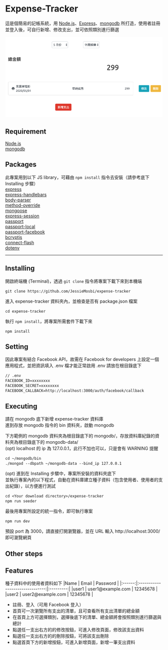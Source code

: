 # Expense-Tracker
這是個簡易的記帳系統，用 [Node.js](https://nodejs.org/en/)、[Express](https://expressjs.com/)、[mongodb](https://www.mongodb.com/) 所打造，使用者註冊並登入後，可自行新增、修改支出，並可依照類別進行篩選

![scrrenshot](https://github.com/JessieMosbi/expense-tracker/blob/master/screenshot.png?raw=true)

## Requirement
[Node.js](https://nodejs.org/en/)   
[mongodb](https://www.mongodb.com/)

## Packages
此專案用到以下 JS library，可藉由 `npm install` 指令去安裝（請參考底下 Installing 步驟）   
[express](https://expressjs.com/)   
[express-handlebars](https://www.npmjs.com/package/express-handlebars)   
[body-parser](https://www.npmjs.com/package/body-parser)   
[method-override](https://www.npmjs.com/package/method-override)   
[mongoose](https://mongoosejs.com/)   
[express-session](https://www.npmjs.com/package/express-session)   
[passport](http://www.passportjs.org/)   
[passport-local](http://www.passportjs.org/packages/passport-local/)   
[passport-facebook](http://www.passportjs.org/packages/passport-facebook/)   
[bcryptjs](https://www.npmjs.com/package/bcryptjs)   
[connect-flash](https://www.npmjs.com/package/connect-flash)   
[dotenv](https://www.npmjs.com/package/dotenv)

***

## Installing
開啟終端機 (Terminal)，透過 `git clone` 指令將專案下載下來到本機端
```console
git clone https://github.com/JessieMosbi/expense-tracker
```

進入 expense-tracker 資料夾內，並檢查是否有 package.json 檔案
```console
cd expense-tracker
```

執行 `npm install`，將專案所需套件下載下來
```console
npm install
```

## Setting
因此專案有結合 Facebook API，故需在 Facebook for developers 上設定一個應用程式，並把資訊填入 .env 檔才能正常啟用
.env 請放在根目錄底下
```console
// .env
FACEBOOK_ID=xxxxxxxx
FACEBOOK_SECRET=xxxxxxxx
FACEBOOK_CALLBACK=http://localhost:3000/auth/facebook/callback
```

## Executing
請在 mongodb 底下新增 expense-tracker 資料庫   
進到存放 mongodb 指令的 bin 資料夾，啟動 mongodb

下方範例的 mongodb 資料夾為根目錄底下的 mongodb/，存放資料庫紀錄的資料夾為根目錄底下的 mongodb-data/   
(opt) localhost 的 ip 為 127.0.0.1，此行不加也可以，只是會有 WARNING 提醒
```console
cd ~/mongodb/bin
./mongod --dbpath ~/mongodb-data --bind_ip 127.0.0.1
```

(opt) 進到在 Installing 步驟中，專案所安裝的資料夾底下  
並執行專案內的以下程式，自動在資料庫建立種子資料（包含使用者、使用者的支出紀錄），以方便進行測試
```console
cd <Your download directory>/expense-tracker
npm run seeder
```

最後用專案所設定的統一指令，即可執行專案
```console
npm run dev
```

預設 port 為 3000，請直接打開瀏覽器，並在 URL 輸入 http://localhost:3000/ 即可瀏覽網頁

## Other steps


## Features
種子資料中的使用者資料如下
|Name    | Email                           | Password  |
|:------:|:-------------------------------:|:---------:|
|user1   | user1<span>@example.com</span>  | 12345678  |
|user2   | user2<span>@example.com</span>  | 12345678  |

+ 註冊、登入（可用 Facebook 登入）
+ 首頁可一次瀏覽所有支出的清單，且可查看所有支出清單的總金額
+ 在首頁上方可選擇類別，選擇後底下的清單、總金額將會按照類別進行篩選與總計
+ 點選任一支出右方的的修改按鈕，可進入修改頁面，修改該支出資料
+ 點選任一支出右方的的刪除按鈕，可將該支出刪除
+ 點選首頁下方的新增按鈕，可進入新增頁面，新增一筆支出資料
